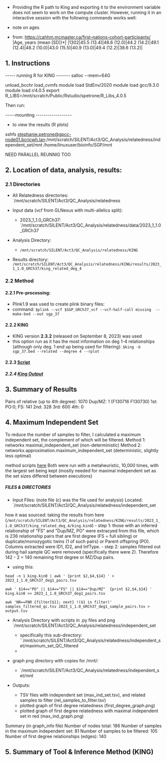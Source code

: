 
- Providing the R path to King and exporting it to the environment variable does not seem to work on the compute cluster. However, running it in an interactive session with the following commands works well:

- note on ages
- from: https://cahhm.mcmaster.ca/first-nations-cohort-participants/ 
|Age, years (mean [SD])*|   |1302|45.5 (13.4)|48.6 (12.0)|44.2 (14.2)|49.1 (12.4)|48.2 (10.0)|43.0 (15.5)|40.9 (13.0)|49.4 (12.2)|38.6 (13.2)|

## 1. Instructions

----- running R for KING -------
salloc --mem=64G

unload_bcchr
load_cvmfs
module load StdEnv/2020
module load gcc/9.3.0
module load r/4.0.5
export R_LIBS=/mnt/scratch/Public/Rstudio/spetrone/R_Libs_4.0.5

Then run:


-----mounting ------------------ 
- to view the results (R plots) 

sshfs stephanie.petrone@gpcc-node01.bcricwh.lan:/mnt/scratch/SILENT/Act3/QC_Analysis/relatedness/independent_set/mnt  /home/linuxuser/bioinfo/SGP/mnt

NEED PARALLEL REUNNIG TOO
## 2. Location of data, analysis, results:
### 2.1 Directories

- All Relatedness directories: 
	`/mnt/scratch/SILENT/Act3/QC_Analysis/relatedness 
	
- Input data (vcf from GLNexus with multi-allelics split): 
	- 2023_1_1.0_GRCh37:  `/mnt/scratch/SILENT/Act3/QC_Analysis/relatedness/data/2023_1_1.0_GRCh37 
- Analysis Directory:
	- `/mnt/scratch/SILENT/Act3/QC_Analysis/relatedness/KING`
- Results directory:
		`/mnt/scratch/SILENT/Act3/QC_Analysis/relatedness/KING/results/2023_1_1.0_GRCh37/king_related_deg_4`

### 2.2 Method
#### 2.2.1 Pre-processing:
- Plink1.9 was used to create plink binary files:
- command:
	`$plink --vcf $SGP_GRCh37_vcf --vcf-half-call missing  --make-bed --out sgp_37`
#### 2.2.2 KING
 - KING version **2.3.2** (released on September 8, 2023) was used
 - this option run as it has the most information on deg 1-4 relationships (although only deg. 1 end up being used for filtering):
	`$king -b sgp_37.bed --related --degree 4 --rplot`
#### 2.2.3 [Script](obsidian://open?vault=SMP-Vault&file=Local-NoSync%2FRelatedness%2Fscript)

##### 2.2.4  [King Output](obsidian://open?vault=SMP-Vault&file=Local-NoSync%2FRelatedness%2FKing%20output)

## 3. Summary of Results

Pairs of relative (up to 4th degree): 1070
Dup/MZ: 1 (F130716	F130730)
1st: PO:0; FS: 141
2nd: 328
3rd: 600
4th: 0


##  4. Maximum Independent Set 
To reduce the number of samples to filter, I calculated a maximum independent set, the complement of which will be filtered.
Method 1: networkx maximal_independent_set (non-deterministic)
Method 2: networkx.approximation.maximum_independent_set (deterministic, slightly less optimal)

method scripts [here](obsidian://open?vault=SMP-Vault&file=Local-NoSync%2FRelatedness%2Fscripts%2FIndependent%20set%20scripts)
Both were run with a metaheuristic, 10,000 times, with the largest set being kept (mostly needed for maximal independent set as the set sizes differed between executions)

##### FILES & DIRECTORIES

- Input Files: (note file (c) was the file used for analysis)
Located: `/mnt/scratch/SILENT/Act3/QC_Analysis/relatedness/independent_set 



how it was sourced: taking the results from here (`/mnt/scratch/SILENT/Act3/QC_Analysis/relatedness/KING/results/2023_1_1.0_GRCh37/king_related_deg_4/king.kin0`)
	- step 1: those with an inferred relationship of "FS" and "Dup/MZ,  PO" were extracyed from this file, which is 236 relationship pairs that are first degree (FS = full sibling) or duplicate/monozygotic twins (1 of such pairs) or Parent offspring (PO). Columns extracted were ID1, ID2, and InfType.
	- step 2: samples filtered out during hail sample QC were removed (specifically there were 2). Therefore 142 - 2 = 140 remaining first degree or MZ/Dup pairs. 
- using this:
```
head -n 1 king.kin0 | awk ' {print $2,$4,$14} ' > 2023_1_1.0_GRCh37_deg1_pairs.tsv

awk ' $14=="PO" || $14=="FS" || $14=="Dup/MZ"  {print $2,$4,$14} ' king.kin0 >> 2023_1_1.0_GRCh37_deg1_pairs.tsv

awk 'NR==FNR {filter[$1]; next} !($1 in filter)'  samples_filtered_qc.tsv 2023_1_1.0_GRCh37_deg1_sample_pairs.tsv > output.tsv
```



- Analysis Directory with scripts in .py files and png `/mnt/scratch/SILENT/Act3/QC_Analysis/relatedness/independent_set
	- specifically this sub-directory: ``/mnt/scratch/SILENT/Act3/QC_Analysis/relatedness/independent_set/maximum_set_QC_filtered
	- 
 - graph png directory with copies for /mnt/:
	 - `/mnt/scratch/SILENT/Act3/QC_Analysis/relatedness/independent_set/mnt

- Outputs:
	- TSV files with independent set (max_ind_set.tsv), and related samples to filter (rel_samples_to_filter.tsv)
	- plotted graph of first degree relatedness (first_degree_graph.png)
	- plotted graph of first degree relatedness with maximal independent set in red (max_ind_graph.png)

Summary (in graph_info file)
Number of nodes total: 186
Number of samples in the maximum independent set: 81
Number of samples to be filtered: 105
Number of first degree relationships (edges): 140



## 5. Summary of Tool & Inference Method (KING)
